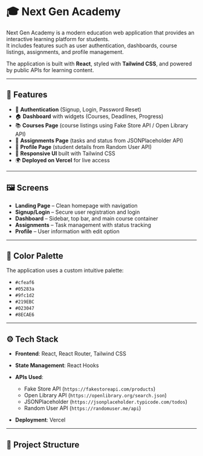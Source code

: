 # 🎓 Next Gen Academy  

Next Gen Academy is a modern education web application that provides an interactive learning platform for students.  
It includes features such as user authentication, dashboards, course listings, assignments, and profile management.  

The application is built with **React**, styled with **Tailwind CSS**, and powered by public APIs for learning content.  

---

## 🚀 Features  

- 🔐 **Authentication** (Signup, Login, Password Reset)  
- 🏠 **Dashboard** with widgets (Courses, Deadlines, Progress)  
- 📚 **Courses Page** (course listings using Fake Store API / Open Library API)  
- 📝 **Assignments Page** (tasks and status from JSONPlaceholder API)  
- 👤 **Profile Page** (student details from Random User API)  
- 🎨 **Responsive UI** built with Tailwind CSS  
- 🌍 **Deployed on Vercel** for live access  

---

## 🖼️ Screens  

- **Landing Page** – Clean homepage with navigation  
- **Signup/Login** – Secure user registration and login  
- **Dashboard** – Sidebar, top bar, and main course container  
- **Assignments** – Task management with status tracking  
- **Profile** – User information with edit option  

---

## 🎨 Color Palette  

The application uses a custom intuitive palette:  

- `#cfeaf6`  
- `#05283a`  
- `#9fc1d2`  
- `#219EBC`  
- `#023047`  
- `#8ECAE6`  

---

## ⚙️ Tech Stack  

- **Frontend**: React, React Router, Tailwind CSS  
- **State Management**: React Hooks  
- **APIs Used**:  
  - Fake Store API (`https://fakestoreapi.com/products`)  
  - Open Library API (`https://openlibrary.org/search.json`)  
  - JSONPlaceholder (`https://jsonplaceholder.typicode.com/todos`)  
  - Random User API (`https://randomuser.me/api`)  

- **Deployment**: Vercel  

---

## 📂 Project Structure  

